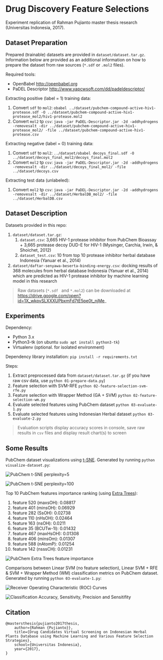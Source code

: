 # Drug Discovery Feature Selections

Experiment replication of Rahman Pujianto master thesis research (Universitas Indonesia, 2017).

## Dataset Preparation

Prepared (trainable) datasets are provided in `dataset/dataset.tar.gz`. Information below are provided as an additional information on how to prepare the dataset from raw sources (`*.sdf` or `.mol2` files).

Required tools:

* OpenBabel http://openbabel.org
* PaDEL Descriptor http://www.yapcwsoft.com/dd/padeldescriptor/

Extracting positive (label = 1) training data:

1. Convert `sdf` to `mol2`: `obabel ../dataset/pubchem-compound-active-hiv1-protease.sdf -O ../dataset/pubchem-compound-active-hiv1-protease_mol2/hiv1-protease.mol2`
1. Convert `mol2` tp `csv`: `java -jar PaDEL-Descriptor.jar -2d -addhydrogens -removesalt -dir ../dataset/pubchem-compound-active-hiv1-protease_mol2/ -file ../dataset/pubchem-compound-active-hiv1-protease.csv`

Extracting negative (label = 0) training data:

1. Convert `sdf` to `mol2`: `../dataset/obabel decoys_final.sdf -O ../dataset/decoys_final_mol2/decoys_final.mol2`
1. Convert `mol2` tp `csv`: `java -jar PaDEL-Descriptor.jar -2d -addhydrogens -removesalt -dir ../dataset/decoys_final_mol2/ -file ../dataset/decoys.csv`

Extracting test data (unlabeled):

1. Convert `mol2` tp `csv`: `java -jar PaDEL-Descriptor.jar -2d -addhydrogens -removesalt -dir ../dataset/HerbalDB_mol2/ -file ../dataset/HerbalDB.csv`

## Dataset Description

Datasets provided in this repo:

1. `dataset/dataset.tar.gz`: 
    1. `dataset.csv`: 3,665 HIV-1 protease inhibitor from PubChem Bioassay + 3,665 protease decoy DUD-E for HIV-1 (Mysinger, Carchia, Irwin, & Shoichet, 2012)
    1. `dataset_test.csv`: 10 from top 10 protease inhibitor herbal database Indonesia (Yanuar et al., 2014)
1. `dataset/daftar-senyawa-beserta-binding-energy.csv`: docking results of 368 molecules from herbal database Indonesia (Yanuar et al., 2014) which are predicted as HIV-1 protease inhibitor by machine learning model in this research

> Raw datasets (`*.sdf ` and `*.mol2`) can be downloaded at https://drive.google.com/open?id=1X_wkpvSLXXXUPbxmFd7tE5pe0t_njMe_

## Experiments

Dependency:

* Python 3.x
* Python3-tk (on ubuntu `sudo apt install python3-tk`)
* Virtualenv (optional. for isolated environment)

Dependency library installation: `pip install -r requirements.txt`

Steps:

1. Extract preprocessed data from `dataset/dataset.tar.gz` (if you have raw csv data, use `python 01-prepare-data.py`)
1. Feature selection with SVM-RFE `python 02-feature-selection-svm-rfe.py` 
1. Feature selection with Wrapper Method (GA + SVM) `python 02-feature-selection-wm.py`
1. Evaluate selected features using PubChem dataset `python 03-evaluate-1.py`
1. Evaluate selected features using Indonesian Herbal dataset `python 03-evaluate-2.py`

> Evaluation scripts display accuracy scores in console, save raw results in `csv` files and display result chart(s) to screen

## Some Results

PubChem dataset visualizations using [t-SNE](http://scikit-learn.org/stable/auto_examples/manifold/plot_t_sne_perplexity.html#sphx-glr-auto-examples-manifold-plot-t-sne-perplexity-py). Generated by running `python visualize-dataset.py`:

![PubChem t-SNE perplexity=5](visualize-dataset_tsne_5.png)

![PubChem t-SNE perplexity=100](visualize-dataset_tsne_100.png)

Top 10 PubChem features importance ranking (using [Extra Trees](http://scikit-learn.org/stable/auto_examples/ensemble/plot_forest_importances.html)):

1. feature 520 (maxsOH): 0.08817
2. feature 401 (minsOH): 0.06929
3. feature 282 (SsOH): 0.02738
4. feature 110 (nHsOH): 0.02464
5. feature 163 (nsOH): 0.0211
6. feature 35 (BCUTw-1l): 0.01432
7. feature 467 (maxHsOH): 0.01308
8. feature 406 (minsOm): 0.01307
9. feature 588 (nAtomP): 0.01254
10. feature 142 (nsssCH): 0.01231

![PubChem Extra Trees feature importance](visualize-dataset_importances.png)

Comparisons between Linear SVM (no feature selection), Linear SVM + RFE & SVM + Wrapper Method (WM) classification metrics on PubChem dataset. Generated by running `python 03-evaluate-1.py`:

![Receiver Operating Characteristic (ROC) Curves](03-evaluate-1_roc_chart.png)

![Classification Accuracy, Sensitivity, Precision and Sensitifity](03-evaluate-1_scores_chart.png)

## Citation

```
@mastersthesis{pujianto2017thesis,
	author={Rahman {Pujianto}},
    title={Drug Candidates Virtual Screening on Indonesian Herbal Plants Database using Machine Learning and Various Feature Selection Strategies},
	school={Universitas Indonesia},
	year={2017},
}
```

